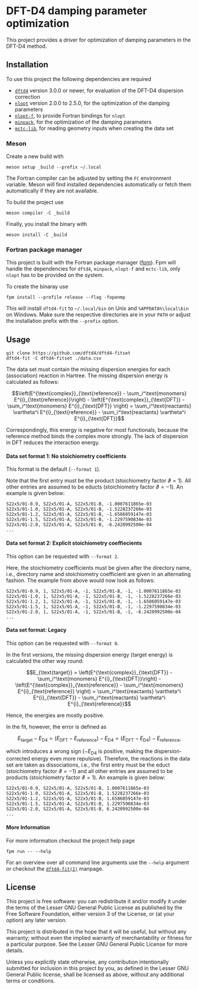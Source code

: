 # DFT-D4 damping parameter optimization

This project provides a driver for optimization of damping parameters in the DFT-D4 method.

## Installation

To use this project the following dependencies are required

- [`dftd4`](https://github.com/dftd4/dftd4) version 3.0.0 or newer,
  for evaluation of the DFT-D4 dispersion correction
- [`nlopt`](https://nlopt.readthedocs.io) version 2.0.0 to 2.5.0,
  for the optimization of the damping parameters
- [`nlopt-f`](https://github.com/grimme-lab/nlopt-f),
  to provide Fortran bindings for `nlopt`
- [`minpack`](https://github.com/fortran-lang/minpack),
  for the optimization of the damping parameters
- [`mctc-lib`](https://github.com/grimme-lab/mctc-lib),
  for reading geometry inputs when creating the data set

### Meson

Create a new build with

```
meson setup _build --prefix ~/.local
```

The Fortran compiler can be adjusted by setting the `FC` environment variable.
Meson will find installed dependencies automatically or fetch them automatically if they are not available.

To build the project use

```
meson compiler -C _build
```

Finally, you install the binary with

```
meson install -C _build
```

### Fortran package manager

This project is built with the Fortran package manager ([fpm](https://github.com/fortran-lang/fpm)).
Fpm will handle the dependencies for `dftd4`, `minpack`, `nlopt-f` and `mctc-lib`, only `nlopt` has to be provided on the system.

To create the binaray use

```
fpm install --profile release --flag -fopenmp
```

This will install `dftd4-fit` to `~/.local/bin` on Unix and `%APPDATA%\local\bin` on Windows.
Make sure the respective directories are in your `PATH` or adjust the installation prefix with the `--prefix` option.

## Usage

```
git clone https://github.com/dftd4/dftd4-fitset
dftd4-fit -C dftd4-fitset ./data.csv
```

The data set must contain the missing dispersion energies for each (association) reaction in Hartree.
The missing dispersion energy is calculated as follows:

```math
\left(E^{\text{complex}}_{\text{reference}} - \sum_i^\text{monomers} E^{i}_{\text{reference}}\right) - \left(E^{\text{complex}}_{\text{DFT}} - \sum_i^\text{monomers} E^{i}_{\text{DFT}} \right) = \sum_i^\text{reactants} \vartheta^i E^{i}_{\text{reference}} - \sum_i^\text{reactants} \vartheta^i E^{i}_{\text{DFT}}
```

Correspondingly, this energy is negative for most functionals, because the reference method binds the complex more strongly.
The lack of dispersion in DFT reduces the interaction energy.

#### Data set format 1: No stoichiometry coefficients

This format is the default (`--format 1`).

Note that the first entry must be the product (stoichiometry factor $\vartheta = 1$).
All other entries are assumed to be educts (stoichiometry factor $\vartheta = -1$).
An example is given below:

```csv
S22x5/01-0.9, S22x5/01-A, S22x5/01-B, -1.0007611865e-03
S22x5/01-1.0, S22x5/01-A, S22x5/01-B, -1.5228237266e-03
S22x5/01-1.2, S22x5/01-A, S22x5/01-B, -1.6586059147e-03
S22x5/01-1.5, S22x5/01-A, S22x5/01-B, -1.2297590834e-03
S22x5/01-2.0, S22x5/01-A, S22x5/01-B, -6.2420992500e-04
...
```

#### Data set format 2: Explicit stoichiometry coeffiecients

This option can be requested with `--format 2`.

Here, the stoichiometry coefficients must be given after the directory name, i.e., directory name and stoichiometry coefficient are given in an alternating fashion.
The example from above would now look as follows:

```csv
S22x5/01-0.9, 1, S22x5/01-A, -1, S22x5/01-B, -1, -1.0007611865e-03
S22x5/01-1.0, 1, S22x5/01-A, -1, S22x5/01-B, -1, -1.5228237266e-03
S22x5/01-1.2, 1, S22x5/01-A, -1, S22x5/01-B, -1, -1.6586059147e-03
S22x5/01-1.5, 1, S22x5/01-A, -1, S22x5/01-B, -1, -1.2297590834e-03
S22x5/01-2.0, 1, S22x5/01-A, -1, S22x5/01-B, -1, -6.2420992500e-04
...
```

#### Data set format: Legacy

This option can be requested with `--format 0`.

In the first versions, the missing dispersion energy (target energy) is calculated the other way round:

```math
E_{\text{target}} = \left(E^{\text{complex}}_{\text{DFT}} - \sum_i^\text{monomers} E^{i}_{\text{DFT}}\right) - \left(E^{\text{complex}}_{\text{reference}} - \sum_i^\text{monomers} E^{i}_{\text{reference}} \right) = \sum_i^\text{reactants} \vartheta^i E^{i}_{\text{DFT}} - \sum_i^\text{reactants} \vartheta^i E^{i}_{\text{reference}}
```

Hence, the energies are mostly positive.

In the fit, however, the error is defined as

```math
E_{\text{target}} - E_{\text{D4}} = (E_{\text{DFT}} - E_{\text{reference}}) - E_{\text{D4}} = (E_{\text{DFT}} - E_{\text{D4}}) - E_{\text{reference}} \text{,}
```

which introduces a wrong sign ($- E_{\text{D4}}$ is positive, making the dispersion-corrected energy even more repulsive).
Therefore, the reactions in the data set are taken as dissociations, i.e., the first entry must be the educt (stoichiometry factor $\vartheta = -1$) and all other entries are assumed to be products (stoichiometry factor $\vartheta = 1$).
An example is given below:

```csv
S22x5/01-0.9, S22x5/01-A, S22x5/01-B, 1.0007611865e-03
S22x5/01-1.0, S22x5/01-A, S22x5/01-B, 1.5228237266e-03
S22x5/01-1.2, S22x5/01-A, S22x5/01-B, 1.6586059147e-03
S22x5/01-1.5, S22x5/01-A, S22x5/01-B, 1.2297590834e-03
S22x5/01-2.0, S22x5/01-A, S22x5/01-B, 6.2420992500e-04
...
```

#### More Information

For more information checkout the project help page

```
fpm run -- --help
```

For an overview over all command line arguments use the `--help` argument or checkout the [`dftd4-fit(1)`](man/dftd4-fit.1.adoc) manpage.

## License

This project is free software: you can redistribute it and/or modify it under
the terms of the Lesser GNU General Public License as published by
the Free Software Foundation, either version 3 of the License, or
(at your option) any later version.

This project is distributed in the hope that it will be useful,
but without any warranty; without even the implied warranty of
merchantability or fitness for a particular purpose. See the
Lesser GNU General Public License for more details.

Unless you explicitly state otherwise, any contribution intentionally
submitted for inclusion in this project by you, as defined in the
Lesser GNU General Public license, shall be licensed as above, without any
additional terms or conditions.
